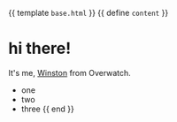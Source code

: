 {{ template `base.html` }}
{{ define `content` }}
# hi there!

It's me, [Winston](https://google.com) from Overwatch.

- one
- two
- three
{{ end }}
